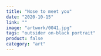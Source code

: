 ```yaml
---
title: "Nose to meet you"
date: "2020-10-15"
link: ""
image: "artwork/0041.jpg"
tags: "outsider on-black portrait"
product: false
category: "art"
---
```

